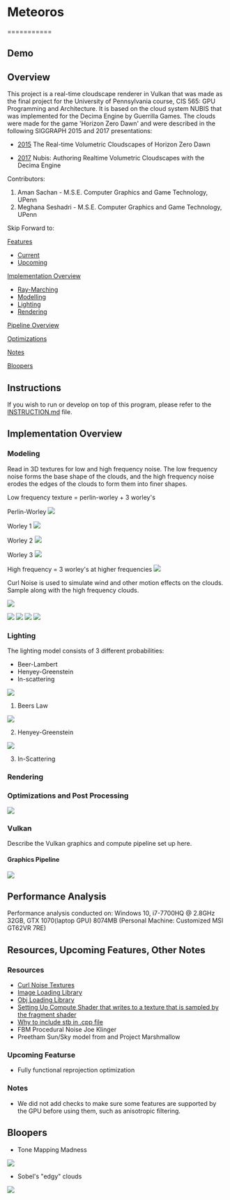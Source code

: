 # Meteoros
===========

## Demo

## Overview

This project is a real-time cloudscape renderer in Vulkan that was made as the final project for the University of Pennsylvania course, CIS 565: GPU Programming and Architecture. It is based on the cloud system NUBIS that was implemented for the Decima Engine by Guerrilla Games. The clouds were made for the game 'Horizon Zero Dawn' and were described in the following SIGGRAPH 2015 and 2017 presentations: 

* [2015](https://www.guerrilla-games.com/read/the-real-time-volumetric-cloudscapes-of-horizon-zero-dawn) The Real-time Volumetric Cloudscapes of Horizon Zero Dawn

* [2017](https://www.guerrilla-games.com/read/nubis-authoring-real-time-volumetric-cloudscapes-with-the-decima-engine) Nubis: Authoring Realtime Volumetric Cloudscapes with the Decima Engine 

Contributors:
1. Aman Sachan - M.S.E. Computer Graphics and Game Technology, UPenn
2. Meghana Seshadri - M.S.E. Computer Graphics and Game Technology, UPenn

Skip Forward to:

[Features](https://github.com/Aman-Sachan-asach/Meteoros#detailed-description)
 - [Current](https://github.com/Aman-Sachan-asach/Meteoros#detailed-description)
 - [Upcoming](https://github.com/Aman-Sachan-asach/Meteoros#detailed-description)

[Implementation Overview](https://github.com/Aman-Sachan-asach/Meteoros#detailed-description)
 - [Ray-Marching](https://github.com/Aman-Sachan-asach/Meteoros#detailed-description)
 - [Modelling](https://github.com/Aman-Sachan-asach/Meteoros#detailed-description)
 - [Lighting](https://github.com/Aman-Sachan-asach/Meteoros#detailed-description)
 - [Rendering](https://github.com/Aman-Sachan-asach/Meteoros#detailed-description)

[Pipeline Overview](https://github.com/Aman-Sachan-asach/Meteoros#detailed-description)

[Optimizations](https://github.com/Aman-Sachan-asach/Meteoros#detailed-description)

[Notes](https://github.com/Aman-Sachan-asach/Meteoros#detailed-description)

[Bloopers](https://github.com/Aman-Sachan-asach/Meteoros#detailed-description)


## Instructions

If you wish to run or develop on top of this program, please refer to the [INSTRUCTION.md](https://github.com/Aman-Sachan-asach/Meteoros/blob/master/INSTRUCTION.md) file.


## Implementation Overview 

### Modeling

Read in 3D textures for low and high frequency noise. The low frequency noise forms the base shape of the clouds, and the high frequency noise erodes the edges of the clouds to form them into finer shapes.

Low frequency texture = perlin-worley + 3 worley's

Perlin-Worley
![](/images/perlinworleyNoise.png)

Worley 1
![](/images/worleyNoiseLayer1.png)

Worley 2
![](/images/worleyNoiseLayer2.png)

Worley 3
![](/images/worleyNoiseLayer3.png)


High frequency = 3 worley's at higher frequencies
![](/images/highFrequencyDetail.png)


Curl Noise is used to simulate wind and other motion effects on the clouds. Sample along with the high frequency clouds.

![](/images/curlNoise.png)


![](/images/cloudmodelling.png)
![](/images/erodeclouds.png)
![](/images/modellingClouds.png)
![](/images/modellingClouds1.png)



### Lighting

The lighting model consists of 3 different probabilities:

* Beer-Lambert
* Henyey-Greenstein
* In-scattering

![](/images/FinalLightingModel.png)


1. Beers Law

![](/images/beerslaw.png)


2. Henyey-Greenstein

![](/images/beerspowderlaw.png)


3. In-Scattering



### Rendering 


### Optimizations and Post Processing 

![](/images/sampleoptimisation.png)


### Vulkan

Describe the Vulkan graphics and compute pipeline set up here.

#### Graphics Pipeline
![](/images/SimplifiedPipeline.png)


## Performance Analysis 

Performance analysis conducted on: Windows 10, i7-7700HQ @ 2.8GHz 32GB, GTX 1070(laptop GPU) 8074MB (Personal Machine: Customized MSI GT62VR 7RE)


## Resources, Upcoming Features, Other Notes

### Resources
- [Curl Noise Textures](http://bitsquid.blogspot.com/2016/07/volumetric-clouds.html)
- [Image Loading Library](https://github.com/nothings/stb)
- [Obj Loading Library](https://github.com/syoyo/tinyobjloader)
- [Setting Up Compute Shader that writes to a texture that is sampled by the fragment shader]( https://github.com/SaschaWillems/Vulkan/tree/master/examples/raytracing)
- [Why to include stb in .cpp file](https://stackoverflow.com/questions/43348798/double-inclusion-and-headers-only-library-stbi-image)
- FBM Procedural Noise Joe Klinger 
- Preetham Sun/Sky model from and Project Marshmallow 

### Upcoming Featurse
- Fully functional reprojection optimization 

### Notes
- We did not add checks to make sure some features are supported by the GPU before using them, such as anisotropic filtering.


## Bloopers

* Tone Mapping Madness

![](/images/READMEImages/meg01.gif)


* Sobel's "edgy" clouds

![](/images/READMEImages/meg02.gif)